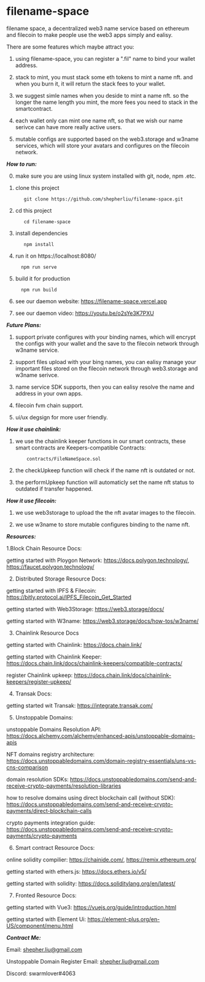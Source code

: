 # filename-space

 filename space, a decentralized web3 name service based on ethereum and filecoin to make people use the web3 apps simply and ealisy.
 
 There are some features which maybe attract you:
 
 1. using filename-space, you can register a ".fil" name to bind your wallet address.

 2. stack to mint, you must stack some eth tokens to mint a name nft. and when you burn it, it will return the stack fees to your wallet.
 
 3. we suggest simle names when you deside to mint a name nft. so the longer the name length you mint, the more fees you need to stack in the smartcontract.
 
 4. each wallet only can mint one name nft, so that we wish our name serivce can have more really active users.
 
 5. mutable configs are supported based on the web3.storage and w3name services, which will store your avatars and configures on the filecoin network.
 
 ***How to run:***
 
 0. make sure you are using linux system installed with git, node, npm .etc.
 
 1. clone this project
 
           git clone https://github.com/shepherliu/filename-space.git
           
 2. cd this project
 
           cd filename-space
           
 3. install dependencies
 
           npm install
           
 4.  run it on https://localhost:8080/
 
           npm run serve
           
 5.  build it for production
 
           npm run build
           
 6.  see our daemon website: https://filename-space.vercel.app
 
 7.  see our daemon video: https://youtu.be/o2sYe3K7PXU


***Future Plans:***

1. support private configures with your binding names, which will encrypt the configs with your wallet and the save to the filecoin network through w3name service.

2. support files upload with your bing names, you can ealisy manage your important files stored on the filecoin network through web3.storage and w3name serivce.

3. name service SDK supports, then you can ealisy resolve the name and address in your own apps.

4. filecoin fvm chain support.

5. ui/ux degsign for more user friendly.

***How it use chainlink:***

1. we use the chainlink keeper functions in our smart contracts, these smart contracts are Keepers-compatible Contracts:

           contracts/FileNameSpace.sol
           
2. the checkUpkeep function will check if the name nft is outdated or not.

3. the performUpkeep function will automaticly set the name nft status to outdated if transfer happened. 

***How it use filecoin:***

1. we use web3storage to upload the the nft avatar images to the filecoin.

2. we use w3name to store mutable configures binding to the name nft. 

***Resources:***

1.Block Chain Resource Docs:

getting started with Ploygon Network: https://docs.polygon.technology/, https://faucet.polygon.technology/

2. Distributed Storage Resource Docs:

getting started with IPFS & Filecoin: https://bitly.protocol.ai/IPFS_Filecoin_Get_Started

getting started with Web3Storage: https://web3.storage/docs/

getting started with W3name: https://web3.storage/docs/how-tos/w3name/

3. Chainlink Resource Docs

getting started with Chainlink: https://docs.chain.link/

getting started with Chainlink Keeper: https://docs.chain.link/docs/chainlink-keepers/compatible-contracts/

register Chainlink upkeep: https://docs.chain.link/docs/chainlink-keepers/register-upkeep/

4. Transak Docs:

getting started wit Transak: https://integrate.transak.com/

5. Unstoppable Domains:

unstoppable Domains Resolution API: https://docs.alchemy.com/alchemy/enhanced-apis/unstoppable-domains-apis

NFT domains registry architecture: https://docs.unstoppabledomains.com/domain-registry-essentials/uns-vs-cns-comparison

domain resolution SDKs: https://docs.unstoppabledomains.com/send-and-receive-crypto-payments/resolution-libraries

how to resolve domains using direct blockchain call (without SDK): https://docs.unstoppabledomains.com/send-and-receive-crypto-payments/direct-blockchain-calls

crypto payments integration guide: https://docs.unstoppabledomains.com/send-and-receive-crypto-payments/crypto-payments

6. Smart contract Resource Docs:

online solidity compilier: https://chainide.com/, https://remix.ethereum.org/

getting started with ethers.js: https://docs.ethers.io/v5/

getting started with solidity: https://docs.soliditylang.org/en/latest/

7. Fronted Resource Docs:

getting started with Vue3: https://vuejs.org/guide/introduction.html

getting started with Element Ui: https://element-plus.org/en-US/component/menu.html



***Contract Me:***

Email: shepher.liu@gmail.com

Unstoppable Domain Register Email: shepher.liu@gmail.com

Discord: swarmlover#4063
